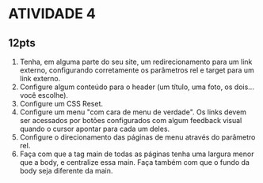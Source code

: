 <h1>ATIVIDADE 4</h1>
<h2>12pts</h2>

<ol>
<li>Tenha, em alguma parte do seu site, um redirecionamento para um link externo, configurando corretamente os parâmetros rel e target para um link externo.</li>
<li>Configure algum conteúdo para o header (um título, uma foto, os dois... você escolhe).</li>
<li>Configure um CSS Reset.</li>
<li>Configure um menu "com cara de menu de verdade". Os links devem ser acessados por botões configurados com algum feedback visual quando o cursor apontar para cada um deles.</li>
<li>Configure o direcionamento das páginas de menu através do parâmetro rel.</li>
<li>Faça com que a tag main de todas as páginas tenha uma largura menor que a body, e centralize essa main. Faça também com que o fundo da body seja diferente da main.</li>
</ol>
